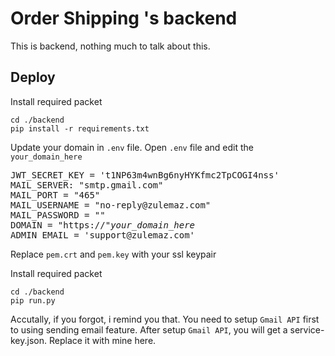# Order Shipping 's backend
This is backend, nothing much to talk about this. 

## Deploy 
Install required packet
```
cd ./backend
pip install -r requirements.txt
```
Update your domain in `.env` file. Open `.env` file and edit the `your_domain_here` 
<pre>
JWT_SECRET_KEY = 't1NP63m4wnBg6nyHYKfmc2TpCOGI4nss'
MAIL_SERVER: "smtp.gmail.com"
MAIL_PORT = "465"
MAIL_USERNAME = "no-reply@zulemaz.com"
MAIL_PASSWORD = ""
DOMAIN = "https://"<em>your_domain_here</em>  
ADMIN_EMAIL = 'support@zulemaz.com'
</pre>


Replace `pem.crt` and `pem.key` with your ssl keypair

Install required packet
```
cd ./backend
pip run.py
```
Accutally, if you forgot, i remind you that. 
You need to setup `Gmail API` first to using sending email feature.
After setup `Gmail API`, you will get a service-key.json. Replace it with mine here. 